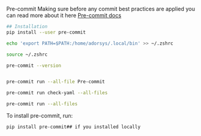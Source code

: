 Pre-commit
Making sure before any commit best practices are applied you can read more about it here [Pre-commit docs](https://pre-commit.com/)
```bash
## Installation
pip install --user pre-commit

echo 'export PATH=$PATH:/home/adorsys/.local/bin' >> ~/.zshrc

source ~/.zshrc

pre-commit --version


pre-commit run --all-file Pre-commit

pre-commit run check-yaml --all-files

pre-commit run --all-files
```
To install pre-commit, run:

```bash
pip install pre-commit## if you installed locally
```

